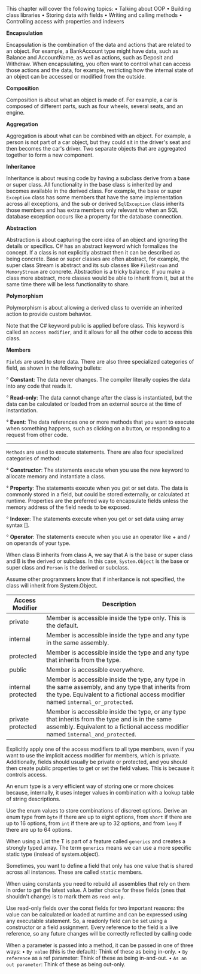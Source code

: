 This chapter will cover the following topics:
• Talking about OOP
• Building class libraries
• Storing data with fields
• Writing and calling methods
• Controlling access with properties and indexers

**Encapsulation**

Encapsulation is the combination of the data and actions that are related to an object. For example, a BankAccount type might have data, such as Balance and AccountName, as well as actions, such as Deposit and Withdraw. When encapsulating, you often want to control what can access those actions and the data, for example, restricting how the internal state of an object can be accessed or modified from the outside.

**Composition**

Composition is about what an object is made of. For example, a car is composed of different parts, such as four wheels, several seats, and an engine.

**Aggregation**

Aggregation is about what can be combined with an object. For example, a person is not part of a car object, but they could sit in the driver's seat and then becomes the car's driver. Two separate objects that are aggregated together to form a new component.

**Inheritance**

Inheritance is about reusing code by having a subclass derive from a base or super class. All functionality in the base class is inherited by and becomes available in the derived class. For example, the base or super `Exception` class has some members that have the same implementation across all exceptions, and the sub or derived `SqlException` class inherits those members and has extra members only relevant to when an SQL database exception occurs like a property for the database connection.

**Abstraction**

Abstraction is about capturing the core idea of an object and ignoring the details or specifics. C# has an abstract keyword which formalizes the concept. If a class is not explicitly abstract then it can be described as being concrete. Base or super classes are often abstract, for example, the super class Stream is abstract and its sub classes like `FileStream` and `MemoryStream` are concrete. Abstraction is a tricky balance. If you make a class more abstract, more classes would be able to inherit from it, but at the same time there will be less functionality to share.

**Polymorphism**

Polymorphism is about allowing a derived class to override an inherited action to provide custom behavior.

Note that the C# keyword public is applied before class. This keyword is called an `access modifier`, and it allows for all the other code to access this class. 

**Members**

`Fields` are used to store data. There are also three specialized categories
of field, as shown in the following bullets:

° **Constant**: The data never changes. The compiler literally copies the data into any code that reads it.

° **Read-only**: The data cannot change after the class is instantiated, but the data can be calculated or loaded from an external source at the time of instantiation.

° **Event**: The data references one or more methods that you want to execute when something happens, such as clicking on a button, or responding to a request from other code.

<hr/>

`Methods` are used to execute statements. There are also four specialized categories of method:

° **Constructor**: The statements execute when you use the new keyword to allocate memory and instantiate a class.

° **Property**: The statements execute when you get or set data. The data is commonly stored in a field, but could be stored externally, or calculated at runtime. Properties are the preferred way to encapsulate fields unless the memory address of the field needs to be exposed.

° **Indexer**: The statements execute when you get or set data using array syntax [].

° **Operator**: The statements execute when you use an operator like + and / on operands of your type.

When class B inherits from class A, we say that A is the base or super class and B is the derived or subclass. In this case, `System.Object` is the base or super class and `Person` is the derived or subclass.

Assume other programmers know that if inheritance is not specified, the class will inherit from System.Object.

| Access Modifier    | Description                                                                                                                                                                                 |
| ------------------ | ------------------------------------------------------------------------------------------------------------------------------------------------------------------------------------------- |
| private            | Member is accessible inside the type only. This is the default.                                                                                                                             |
| internal           | Member is accessible inside the type and any type in the same assembly.                                                                                                                     |
| protected          | Member is accessible inside the type and any type that inherits from the type.                                                                                                              |
| public             | Member is accessible everywhere.                                                                                                                                                            |
| internal protected | Member is accessible inside the type, any type in the same assembly, and any type that inherits from the type. Equivalent to a fictional access modifier named `internal_or_protected`.     |
| private protected  | Member is accessible inside the type, or any type that inherits from        the type and is in the same assembly. Equivalent to a fictional access modifier named `internal_and_protected`. |

Explicitly apply one of the access modifiers to all type members, even if you want to use the implicit access modifier for members, which is private. Additionally, fields should usually be private or protected, and you should then create public properties to get or set the field values. This is because it controls access.

An enum type is a very efficient way of storing one or more choices because, internally, it uses integer values in combination with a lookup table of string descriptions.

Use the enum values to store combinations of discreet options. Derive an enum type from `byte` if there are up to eight options, from `short` if there are up to 16 options, from `int` if there are up to 32 options, and from `long` if there are up to 64 options.

When using a List<T> the T is part of a feature called `generics` and creates a strongly typed array. The term `generics` means we can use a more specific static type (instead of system.object).

Sometimes, you want to define a field that only has one value that is shared across all instances. These are called `static` members.

When using constants you need to rebuild all assemblies that rely on them in order to get the latest value. A better choice for these fields (ones that shouldn't change) is to mark them as `read only`.

Use read-only fields over the const fields for two important reasons: the value can be calculated or loaded at runtime and can be expressed using any executable statement. So, a readonly field can be set using a constructor or a field assignment. Every reference to the field is a live reference, so any future changes will be correctly reflected by calling code

When a parameter is passed into a method, it can be passed in one of three ways:
• `By value` (this is the default): Think of these as being in-only.
• `By reference` as a ref parameter: Think of these as being in-and-out.
• `As an out parameter`: Think of these as being out-only.